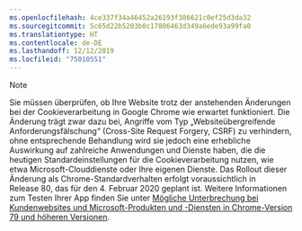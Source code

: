 ```yaml
---
ms.openlocfilehash: 4ce337f34a46452a26193f386621c0ef25d3da32
ms.sourcegitcommit: 5c65d22b5203b0c17806463d349a6ede93a99fa0
ms.translationtype: HT
ms.contentlocale: de-DE
ms.lasthandoff: 12/12/2019
ms.locfileid: "75010551"
---
```

> [!NOTE] 
> Sie müssen überprüfen, ob Ihre Website trotz der anstehenden Änderungen bei der Cookieverarbeitung in Google Chrome wie erwartet funktioniert. Die Änderung trägt zwar dazu bei, Angriffe vom Typ „Websiteübergreifende Anforderungsfälschung“ (Cross-Site Request Forgery, CSRF) zu verhindern, ohne entsprechende Behandlung wird sie jedoch eine erhebliche Auswirkung auf zahlreiche Anwendungen und Dienste haben, die die heutigen Standardeinstellungen für die Cookieverarbeitung nutzen, wie etwa Microsoft-Clouddienste oder Ihre eigenen Dienste. Das Rollout dieser Änderung als Chrome-Standardverhalten erfolgt voraussichtlich in Release 80, das für den 4. Februar 2020 geplant ist. Weitere Informationen zum Testen Ihrer App finden Sie unter [Mögliche Unterbrechung bei Kundenwebsites und Microsoft-Produkten und -Diensten in Chrome-Version 79 und höheren Versionen](https://support.microsoft.com/help/4522904/potential-disruption-to-customer-websites-in-latest-chrome).